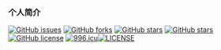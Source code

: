 ### 个人简介
[![GitHub issues](https://img.shields.io/github/issues/metoyun/xiao_song_note)](https://github.com/metoyun/xiao_song_note/issues)
[![GitHub forks](https://img.shields.io/github/forks/metoyun/xiao_song_note)](https://github.com/metoyun/xiao_song_note/network)
[![GitHub stars](https://img.shields.io/github/stars/metoyun/xiao_song_note)](https://github.com/metoyun/xiao_song_note/stargazers)
[![GitHub stars](https://img.shields.io/github/stars/metoyun/xiao_song_note)](https://github.com/metoyun/xiao_song_note/stargazers)
[![GitHub license](https://img.shields.io/github/license/metoyun/xiao_song_note)](https://github.com/metoyun/xiao_song_note)
[![996.icu](https://img.shields.io/badge/link-996.icu-red.svg)](https://996.icu)[![LICENSE](https://img.shields.io/badge/license-Anti%20996-blue.svg)](https://github.com/996icu/996.ICU/blob/master/LICENSE) 